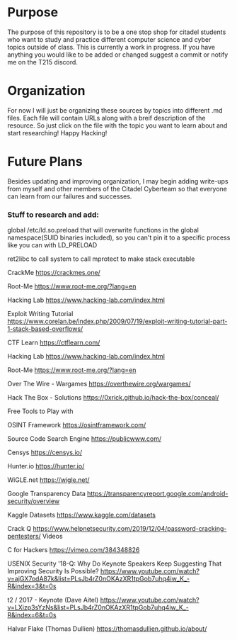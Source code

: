 # Purpose
The purpose of this repository is to be a one stop shop for citadel students who want to study and practice different computer science and cyber topics outside of class. 
This is currently a work in progress. If you have anything you would like to be added or changed suggest a commit or notify me on the T215 discord.

# Organization
For now I will just be organizing these sources by topics into different .md files.  Each file will contain URLs along with a breif description of the resource. So just click on the file with the topic you want to learn about and start researching!
Happy Hacking!

# Future Plans
Besides updating and improving organization, I may begin adding write-ups from myself and other members of the Citadel Cyberteam so that everyone can learn from our failures and successes.

### Stuff to research and add:

global /etc/ld.so.preload that will overwrite functions in the global namespace(SUID binaries included), so you can't pin it to a specific process like you can with LD_PRELOAD

ret2libc to call system to call mprotect to make stack executable

CrackMe
https://crackmes.one/

Root-Me
https://www.root-me.org/?lang=en

Hacking Lab
https://www.hacking-lab.com/index.html

Exploit Writing Tutorial
https://www.corelan.be/index.php/2009/07/19/exploit-writing-tutorial-part-1-stack-based-overflows/

CTF Learn
https://ctflearn.com/

Hacking Lab
https://www.hacking-lab.com/index.html

Root-Me
https://www.root-me.org/?lang=en

Over The Wire - Wargames
https://overthewire.org/wargames/

Hack The Box - Solutions
https://0xrick.github.io/hack-the-box/conceal/

Free Tools to Play with

OSINT Framework
https://osintframework.com/

Source Code Search Engine
https://publicwww.com/

Censys
https://censys.io/

Hunter.io
https://hunter.io/

WiGLE.net
https://wigle.net/

Google Transparency Data
https://transparencyreport.google.com/android-security/overview

Kaggle Datasets
https://www.kaggle.com/datasets

Crack Q
https://www.helpnetsecurity.com/2019/12/04/password-cracking-pentesters/
Videos

C for Hackers
https://vimeo.com/384348826

USENIX Security '18-Q: Why Do Keynote Speakers Keep Suggesting That Improving Security Is Possible?
https://www.youtube.com/watch?v=ajGX7odA87k&list=PLsJb4rZ0nOKAzXR1tpGob7uhq4iw_K_-R&index=3&t=0s

t2 / 2017 - Keynote (Dave Aitel)
https://www.youtube.com/watch?v=LXizp3sYzNs&list=PLsJb4rZ0nOKAzXR1tpGob7uhq4iw_K_-R&index=6&t=0s

Halvar Flake (Thomas Dullien)
https://thomasdullien.github.io/about/
